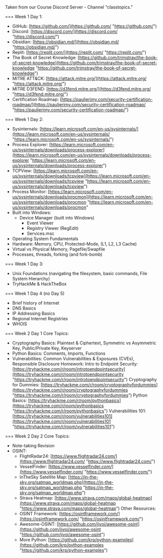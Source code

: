 Taken from our Course Discord Server - Channel "classtopics."

=== Week 1 Day 1:
- GitHub: [https://github.com/](https://github.com/ "https://github.com/")
- Discord: [https://discord.com/](https://discord.com/ "https://discord.com/")
- Obsidian: [https://obsidian.md/](https://obsidian.md/ "https://obsidian.md/")
- Replit: [https://replit.com/](https://replit.com/ "https://replit.com/")
- The Book of Secret Knowledge: [https://github.com/trimstray/the-book-of-secret-knowledge](https://github.com/trimstray/the-book-of-secret-knowledge "https://github.com/trimstray/the-book-of-secret-knowledge")
- MITRE ATT&CK: [https://attack.mitre.org/](https://attack.mitre.org/ "https://attack.mitre.org/")
- MITRE D3FEND: [https://d3fend.mitre.org/](https://d3fend.mitre.org/ "https://d3fend.mitre.org/")
- Certification Roadmap: [https://pauljerimy.com/security-certification-roadmap/](https://pauljerimy.com/security-certification-roadmap/ "https://pauljerimy.com/security-certification-roadmap/")

=== Week 1 Day 2:
- Sysinternals: 
  [https://learn.microsoft.com/en-us/sysinternals/](https://learn.microsoft.com/en-us/sysinternals/ "https://learn.microsoft.com/en-us/sysinternals/")
- Process Explorer: 
  [https://learn.microsoft.com/en-us/sysinternals/downloads/process-explorer](https://learn.microsoft.com/en-us/sysinternals/downloads/process-explorer "https://learn.microsoft.com/en-us/sysinternals/downloads/process-explorer")
- TCPView: [https://learn.microsoft.com/en-us/sysinternals/downloads/tcpview](https://learn.microsoft.com/en-us/sysinternals/downloads/tcpview "https://learn.microsoft.com/en-us/sysinternals/downloads/tcpview")
- Process Monitor: [https://learn.microsoft.com/en-us/sysinternals/downloads/procmon](https://learn.microsoft.com/en-us/sysinternals/downloads/procmon "https://learn.microsoft.com/en-us/sysinternals/downloads/procmon"
- Built into Windows:
    - Device Manager (built into Windows)
        - Event Viewer
        - Registry Viewer (RegEdit)
        - Services.msc
- Operating System Fundamentals
- Hardware: Memory, CPU, Protected-Mode, (L1, L2, L3 Cache)
- Virtual vs Physical Memory, Pagefile/Swapfile
- Processes, threads, forking (and fork-bomb)

=== Week 1 Day 3:
- Unix Foundations (navigating the filesystem, basic commands, File System Hierarchy)
- TryHackMe & HackTheBox

=== Week 1 Day 4 (no Day 5)
- Brief history of Internet
- DNS Basics
- IP Addressing Basics
- Regional Internet Registries
- WHOIS

=== Week 2 Day 1 Core Topics:
- Cryptography Basics: Plaintext & Ciphertext, Symmetric vs Asymmetric Key, Public/Private Key, Keyserver
- Python Basics: Comments, Imports, Functions
- Vulnerabilities: Common Vulnerabilities & Exposures (CVEs), Responsible Disclosure
Homework: 
Intro to Endpoint Security: 
[https://tryhackme.com/r/room/introtoendpointsecurity](https://tryhackme.com/r/room/introtoendpointsecurity "https://tryhackme.com/r/room/introtoendpointsecurity")
Cryptography for Dummies: 
[https://tryhackme.com/r/room/cryptographyfordummies](https://tryhackme.com/r/room/cryptographyfordummies "https://tryhackme.com/r/room/cryptographyfordummies") 
Python Basics: 
[https://tryhackme.com/r/room/pythonbasics](https://tryhackme.com/r/room/pythonbasics "https://tryhackme.com/r/room/pythonbasics") 
Vulnerabilities 101: 
[https://tryhackme.com/r/room/vulnerabilities101](https://tryhackme.com/r/room/vulnerabilities101 "https://tryhackme.com/r/room/vulnerabilities101")

=== Week 2 Day 2 Core Topics:
- Note-taking Revision
- OSINT:
    - FlightRadar24: [https://www.flightradar24.com/](https://www.flightradar24.com/ "https://www.flightradar24.com/")
    - VesselFinder: [https://www.vesselfinder.com/](https://www.vesselfinder.com/ "https://www.vesselfinder.com/")
    - InTheSky Satellite Map: [https://in-the-sky.org/satmap_worldmap.php](https://in-the-sky.org/satmap_worldmap.php "https://in-the-sky.org/satmap_worldmap.php")
    - Strava Heatmap: [https://www.strava.com/maps/global-heatmap](https://www.strava.com/maps/global-heatmap "https://www.strava.com/maps/global-heatmap")
    Other Resources:
    - OSINT Framework: [https://osintframework.com/](https://osintframework.com/ "https://osintframework.com/")
	- Awesome-OSINT: [https://github.com/jivoi/awesome-osint](https://github.com/jivoi/awesome-osint "https://github.com/jivoi/awesome-osint")
	- More Python: [https://github.com/krp/python-examples](https://github.com/krp/python-examples "https://github.com/krp/python-examples")

